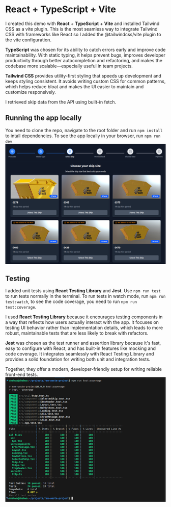 # React + TypeScript + Vite

I created this demo with **React** + **TypeScript** + **Vite** and installed Tailwind CSS as a vite plugin. This is the most seamless way to integrate Tailwind CSS with frameworks like React so I added the @tailwindcss/vite plugin to the vite configuration.

**TypeScript** was chosen for its ability to catch errors early and improve code maintainability. With static typing, it helps prevent bugs, improves developer productivity through better autocompletion and refactoring, and makes the codebase more scalable—especially useful in team projects.

**Tailwind CSS** provides utility-first styling that speeds up development and keeps styling consistent. It avoids writing custom CSS for common patterns, which helps reduce bloat and makes the UI easier to maintain and customize responsively.

I retrieved skip data from the API using built-in fetch.

## Running the app locally

You need to clone the repo, navigate to the root folder and run `npm install` to intall dependencies. To see the app locally in your browser, run `npm run dev`
![app](https://github.com/asabahebwa/rem-waste-project/blob/master/src/assets/skipapp.png)

## Testing

I added unit tests using **React Testing Library** and **Jest**. Use `npm run test` to run tests normally in the terminal. To run tests in watch mode, run `npm run test:watch`, to see the code coverage, you need to run `npm run test:coverage`.

I used **React Testing Library** because it encourages testing components in a way that reflects how users actually interact with the app. It focuses on testing UI behavior rather than implementation details, which leads to more robust, maintainable tests that are less likely to break with refactors.

**Jest** was chosen as the test runner and assertion library because it's fast, easy to configure with React, and has built-in features like mocking and code coverage. It integrates seamlessly with React Testing Library and provides a solid foundation for writing both unit and integration tests.

Together, they offer a modern, developer-friendly setup for writing reliable front-end tests.
![test coverage](https://github.com/asabahebwa/rem-waste-project/blob/master/src/assets/codecoverage.png)
